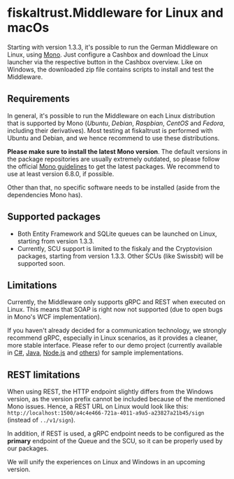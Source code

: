 # fiskaltrust.Middleware for Linux and macOs

Starting with version 1.3.3, it's possible to run the German Middleware on Linux, using [Mono](https://www.mono-project.com/). Just configure a Cashbox and download the Linux launcher via the respective button in the Cashbox overview. Like on Windows, the downloaded zip file contains scripts to install and test the Middleware.

## Requirements

In general, it's possible to run the Middleware on each Linux distribution that is supported by Mono (_Ubuntu_, _Debian_, _Raspbian_, _CentOS_ and _Fedora_, including their derivatives). Most testing at fiskaltrust is performed with Ubuntu and Debian, and we hence recommend to use these distributions.

**Please make sure to install the latest Mono version**. The default versions in the package repositories are usually extremely outdated, so please follow the official [Mono guidelines](https://www.mono-project.com/download/stable/#download-lin-ubuntu) to get the latest packages. We recommend to use at least version 6.8.0, if possible.

Other than that, no specific software needs to be installed (aside from the dependencies Mono has).

## Supported packages

- Both Entity Framework and SQLite queues can be launched on Linux, starting from version 1.3.3. 
- Currently, SCU support is limited to the fiskaly and the Cryptovision packages, starting from version 1.3.3. Other SCUs (like Swissbit) will be supported soon.

## Limitations

Currently, the Middleware only supports gRPC and REST when executed on Linux. This means that SOAP is right now not supported (due to open bugs in Mono's WCF implementation). 

If you haven't already decided for a communication technology, we strongly recommend gRPC, especially in Linux scenarios, as it provides a cleaner, more stable interface. Please refer to our demo project (currently available in [C#](https://github.com/fiskaltrust/middleware-demo-dotnet), [Java](https://github.com/fiskaltrust/middleware-demo-java), [Node.js](https://github.com/fiskaltrust/middleware-demo-node) and [others](https://github.com/fiskaltrust)) for sample implementations.

## REST limitations

When using REST, the HTTP endpoint slightly differs from the Windows version, as the version prefix cannot be included because of the mentioned Mono issues. Hence, a REST URL on Linux would look like this: `http://localhost:1500/a4c4e466-721a-4011-a9a5-a23827a21b45/sign` (instead of `../v1/sign`).

In addition, if REST is used, a gRPC endpoint needs to be configured as the **primary** endpoint of the Queue and the SCU, so it can be properly used by our packages.

We will unify the experiences on Linux and Windows in an upcoming version.